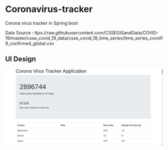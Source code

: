 # Coronavirus-tracker
Corona virus tracker in Spring boot

Data Source : ttps://raw.githubusercontent.com/CSSEGISandData/COVID-19/master/csse_covid_19_data/csse_covid_19_time_series/time_series_covid19_confirmed_global.csv


## UI Design




![UI](https://github.com/xebiarohan/Coronavirus-tracker/blob/master/src/main/resources/media/UI.png)
